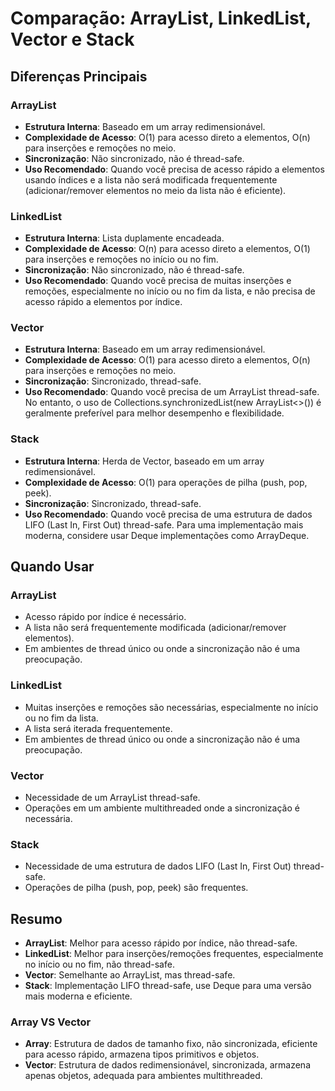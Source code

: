 # Comparação: ArrayList, LinkedList, Vector e Stack

## Diferenças Principais

### ArrayList

- **Estrutura Interna**: Baseado em um array redimensionável.
- **Complexidade de Acesso**: O(1) para acesso direto a elementos, O(n) para inserções e remoções no meio.
- **Sincronização**: Não sincronizado, não é thread-safe.
- **Uso Recomendado**: Quando você precisa de acesso rápido a elementos usando índices e a lista não será modificada frequentemente (adicionar/remover elementos no meio da lista não é eficiente).

### LinkedList

- **Estrutura Interna**: Lista duplamente encadeada.
- **Complexidade de Acesso**: O(n) para acesso direto a elementos, O(1) para inserções e remoções no início ou no fim.
- **Sincronização**: Não sincronizado, não é thread-safe.
- **Uso Recomendado**: Quando você precisa de muitas inserções e remoções, especialmente no início ou no fim da lista, e não precisa de acesso rápido a elementos por índice.

### Vector

- **Estrutura Interna**: Baseado em um array redimensionável.
- **Complexidade de Acesso**: O(1) para acesso direto a elementos, O(n) para inserções e remoções no meio.
- **Sincronização**: Sincronizado, thread-safe.
- **Uso Recomendado**: Quando você precisa de um ArrayList thread-safe. No entanto, o uso de Collections.synchronizedList(new ArrayList<>()) é geralmente preferível para melhor desempenho e flexibilidade.

### Stack

- **Estrutura Interna**: Herda de Vector, baseado em um array redimensionável.
- **Complexidade de Acesso**: O(1) para operações de pilha (push, pop, peek).
- **Sincronização**: Sincronizado, thread-safe.
- **Uso Recomendado**: Quando você precisa de uma estrutura de dados LIFO (Last In, First Out) thread-safe. Para uma implementação mais moderna, considere usar Deque implementações como ArrayDeque.

## Quando Usar

### ArrayList

- Acesso rápido por índice é necessário.
- A lista não será frequentemente modificada (adicionar/remover elementos).
- Em ambientes de thread único ou onde a sincronização não é uma preocupação.

### LinkedList

- Muitas inserções e remoções são necessárias, especialmente no início ou no fim da lista.
- A lista será iterada frequentemente.
- Em ambientes de thread único ou onde a sincronização não é uma preocupação.

### Vector

- Necessidade de um ArrayList thread-safe.
- Operações em um ambiente multithreaded onde a sincronização é necessária.

### Stack

- Necessidade de uma estrutura de dados LIFO (Last In, First Out) thread-safe.
- Operações de pilha (push, pop, peek) são frequentes.

## Resumo

- **ArrayList**: Melhor para acesso rápido por índice, não thread-safe.
- **LinkedList**: Melhor para inserções/remoções frequentes, especialmente no início ou no fim, não thread-safe.
- **Vector**: Semelhante ao ArrayList, mas thread-safe.
- **Stack**: Implementação LIFO thread-safe, use Deque para uma versão mais moderna e eficiente.

### Array VS Vector

- **Array**: Estrutura de dados de tamanho fixo, não sincronizada, eficiente para acesso rápido, armazena tipos primitivos e objetos.
- **Vector**: Estrutura de dados redimensionável, sincronizada, armazena apenas objetos, adequada para ambientes multithreaded.